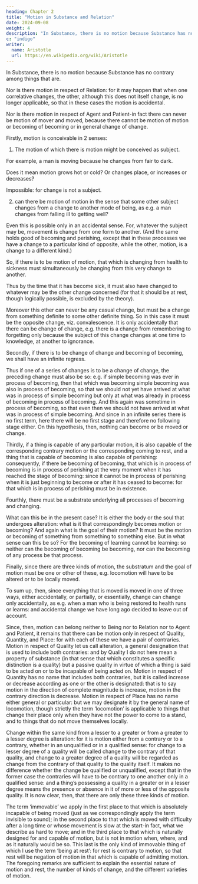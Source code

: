 ```yaml
---
heading: Chapter 2
title: "Motion in Substance and Relation"
date: 2024-09-08
weight: 4
description: "In Substance, there is no motion because Substance has no contrary among things that are."
c: "indigo"
writer:
  name: Aristotle 
  url: https://en.wikipedia.org/wiki/Aristotle
---
```




In Substance, there is no motion because Substance has no contrary among things that are.

Nor is there motion in respect of Relation: for it may happen that when one correlative changes, the other, although this does not itself change, is no longer applicable, so that in these cases the motion is accidental.

Nor is there motion in respect of Agent and Patient-in fact there can never be motion of mover and moved, because there cannot be motion of motion or becoming of becoming or in general change of change.

Firstly, motion is conceivable in 2 senses: 

1. The motion of which there is motion might be conceived as subject.

For example, a man is moving because he changes from fair to dark. 

Does it mean motion grows hot or cold? Or changes place, or increases or decreases?

Impossible: for change is not a subject. 

2. can there be motion of motion in the sense that some other subject changes from a change to another mode of being, as e.g. a man changes from falling ill to getting well? 

Even this is possible only in an accidental sense. For, whatever the subject may be, movement is change from one form to another. (And the same holds good of becoming and perishing, except that in these processes we have a change to a particular kind of opposite, while the other, motion, is a change to a different kind.) 

So, if there is to be motion of motion, that which is changing from health to sickness must simultaneously be changing from this very change to another. 

Thus by the time that it has become sick, it must also have changed to whatever may be the other change concerned (for that it should be at rest, though logically possible, is excluded by the theory). 

Moreover this other can never be any casual change, but must be a change from something definite to some other definite thing. So in this case it must be the opposite change, viz. convalescence. It is only accidentally that there can be change of change, e.g. there is a change from remembering to forgetting only because the subject of this change changes at one time to knowledge, at another to ignorance.


Secondly, if there is to be change of change and becoming of becoming, we shall have an infinite regress. 

Thus if one of a series of changes is to be a change of change, the preceding change must also be so: e.g. if simple becoming was ever in process of becoming, then that which was becoming simple becoming was also in process of becoming, so that we should not yet have arrived at what was in process of simple becoming but only at what was already in process of becoming in process of becoming. And this again was sometime in process of becoming, so that even then we should not have arrived at what was in process of simple becoming. And since in an infinite series there is no first term, here there will be no first stage and therefore no following stage either. On this hypothesis, then, nothing can become or be moved or change.

Thirdly, if a thing is capable of any particular motion, it is also capable of the corresponding contrary motion or the corresponding coming to rest, and a thing that is capable of becoming is also capable of perishing: consequently, if there be becoming of becoming, that which is in process of becoming is in process of perishing at the very moment when it has reached the stage of becoming: since it cannot be in process of perishing when it is just beginning to become or after it has ceased to become: for that which is in process of perishing must be in existence.

Fourthly, there must be a substrate underlying all processes of becoming and changing.

What can this be in the present case? It is either the body or the soul that undergoes alteration: what is it that correspondingly becomes motion or becoming? And again what is the goal of their motion? It must be the motion or becoming of something from something to something else. But in what sense can this be so? For the becoming of learning cannot be learning: so neither can the becoming of becoming be becoming, nor can the becoming of any process be that process.

Finally, since there are three kinds of motion, the substratum and the goal of motion must be one or other of these, e.g. locomotion will have to be altered or to be locally moved.

To sum up, then, since everything that is moved is moved in one of three ways, either
accidentally, or partially, or essentially, change can change only accidentally, as e.g.
when a man who is being restored to health runs or learns: and accidental change we
have long ago decided to leave out of account.

Since, then, motion can belong neither to Being nor to Relation nor to Agent and Patient, it remains that there can be motion only in respect of Quality, Quantity, and Place: for with each of these we have a pair of contraries. Motion in respect of Quality let us call alteration, a general designation that is used to include both contraries: and by Quality I do not here mean a property of substance (in that sense that which constitutes a specific distinction is a quality) but a passive quality in virtue of which a thing is said to be acted on or to be incapable of being acted on. Motion in respect of Quantity has no name that includes both contraries, but it is called increase or decrease according as one or the other is designated: that is to say motion in the direction of complete magnitude is increase, motion in the contrary direction is decrease. Motion in respect of Place has no name either general or particular: but we may designate it by the general name of locomotion, though strictly the term ‘locomotion’ is applicable to things that change their place only when they have not the power to come to a stand, and to things that do not move themselves locally.

Change within the same kind from a lesser to a greater or from a greater to a lesser degree is alteration: for it is motion either from a contrary or to a contrary, whether in an unqualified or in a qualified sense: for change to a lesser degree of a quality will be called change to the contrary of that quality, and change to a greater degree of a quality will be regarded as change from the contrary of that quality to the quality itself. It makes no difference whether the change be qualified or unqualified, except that in the former case the contraries will have to be contrary to one another only in a qualified sense: and a thing’s possessing a quality in a greater or in a lesser degree means the presence or absence in it of more or less of the opposite quality. It is now clear, then, that there are only these three kinds of motion.

The term ‘immovable’ we apply in the first place to that which is absolutely incapable of being moved (just as we correspondingly apply the term invisible to sound); in the second place to that which is moved with difficulty after a long time or whose movement is slow at the start-in fact, what we describe as hard to move; and in the third place to that which is naturally designed for and capable of motion, but is not in motion when, where, and as it naturally would be so. This last is the only kind of immovable thing of which I use the term ‘being at rest’: for rest is contrary to motion, so that rest will be negation of motion in that which is capable of admitting motion. The foregoing remarks are sufficient to explain the essential nature of motion and rest, the number of kinds of change, and the different varieties of motion.

